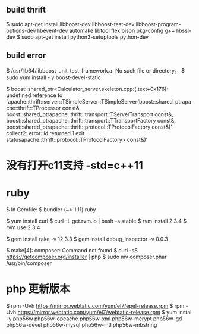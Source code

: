 ## build thrift
$ sudo apt-get install libboost-dev libboost-test-dev libboost-program-options-dev libevent-dev automake libtool flex bison pkg-config g++ libssl-dev
$ sudo apt-get install python3-setuptools python-dev

## build error
$ /usr/lib64/libboost_unit_test_framework.a: No such file or directory，
$ sudo yum install - y boost-devel-static

$ boost::shared_ptr<Calculator_server.skeleton.cpp:(.text+0x176): undefined reference to `apache::thrift::server::TSimpleServer::TSimpleServer(boost::shared_ptrapache::thrift::TProcessor const&, boost::shared_ptrapache::thrift::transport::TServerTransport const&, boost::shared_ptrapache::thrift::transport::TTransportFactory const&, boost::shared_ptrapache::thrift::protocol::TProtocolFactory const&)’
collect2: error: ld returned 1 exit statusapache::thrift::protocol::TProtocolFactory> const&)’
# 没有打开c11支持 -std=c++11

# ruby
$ In Gemfile:
$   bundler (~> 1.11) ruby

$ yum install curl
$ curl -L get.rvm.io | bash -s stable
$ rvm install 2.3.4
$ rvm use 2.3.4

$ gem install rake -v 12.3.3
$ gem install debug_inspector -v 0.0.3

$ make[4]: composer: Command not found
$ curl -sS https://getcomposer.org/installer | php
$ sudo mv composer.phar /usr/bin/composer

# php 更新版本
$ rpm -Uvh https://mirror.webtatic.com/yum/el7/epel-release.rpm
$ rpm -Uvh https://mirror.webtatic.com/yum/el7/webtatic-release.rpm
$ yum install -y php56w php56w-opcache php56w-xml php56w-mcrypt php56w-gd php56w-devel php56w-mysql php56w-intl php56w-mbstring
